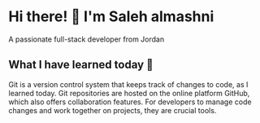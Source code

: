 # Hi there! 👋 I'm Saleh almashni


A passionate full-stack developer from Jordan
## What I have learned today 🚀

Git is a version control system that keeps track of changes to code, as I learned today. Git repositories are hosted on the online platform GitHub, which also offers collaboration features. For developers to manage code changes and work together on projects, they are crucial tools.


